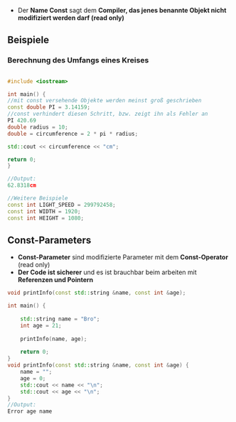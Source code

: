 - Der **Name Const** sagt dem **Compiler, das jenes benannte Objekt nicht modifiziert werden darf (read only)**

## Beispiele

### Berechnung des Umfangs eines Kreises

```c++

#include <iostream>

int main() {
//mit const versehende Objekte werden meinst groß geschrieben
const double PI = 3.14159;
//const verhindert diesen Schritt, bzw. zeigt ihn als Fehler an
PI 420.69
double radius = 10;
double = circumference = 2 * pi * radius;

std::cout << circumference << "cm";

return 0;
}

//Output:
62.8318cm

//Weitere Beispiele
const int LIGHT_SPEED = 299792458;
const int WIDTH = 1920;
const int HEIGHT = 1080;
```

## Const-Parameters
- **Const-Parameter** sind modifizierte Parameter mit dem **Const-Operator** (read only)
- **Der Code ist sicherer** und es ist brauchbar beim arbeiten mit **Referenzen und Pointern**

```c++
void printInfo(const std::string &name, const int &age);

int main() {
	
	std::string name = "Bro";
	int age = 21;
	
	printInfo(name, age);
	
	return 0;
}
void printInfo(const std::string &name, const int &age) {
	name = "";
	age = 0;
	std::cout << name << "\n";
	std::cout << age << "\n";
}
//Output:
Error age name
```